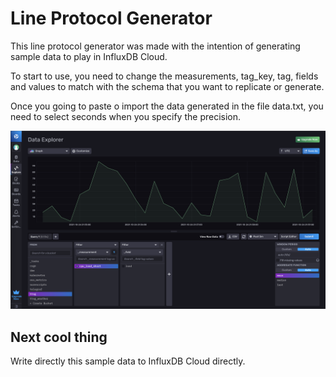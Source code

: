 # Line Protocol Generator

This line protocol generator was made with the intention of generating sample data to play in InfluxDB Cloud.

To start to use, you need to change the measurements, tag_key, tag, fields and values to match with the schema that you want to replicate or generate.

Once you going to paste o import the data generated in the file data.txt, you need to select seconds when you specify the precision. 

![screenshot](screenshot.png)

## Next cool thing

Write directly this sample data to InfluxDB Cloud directly.
